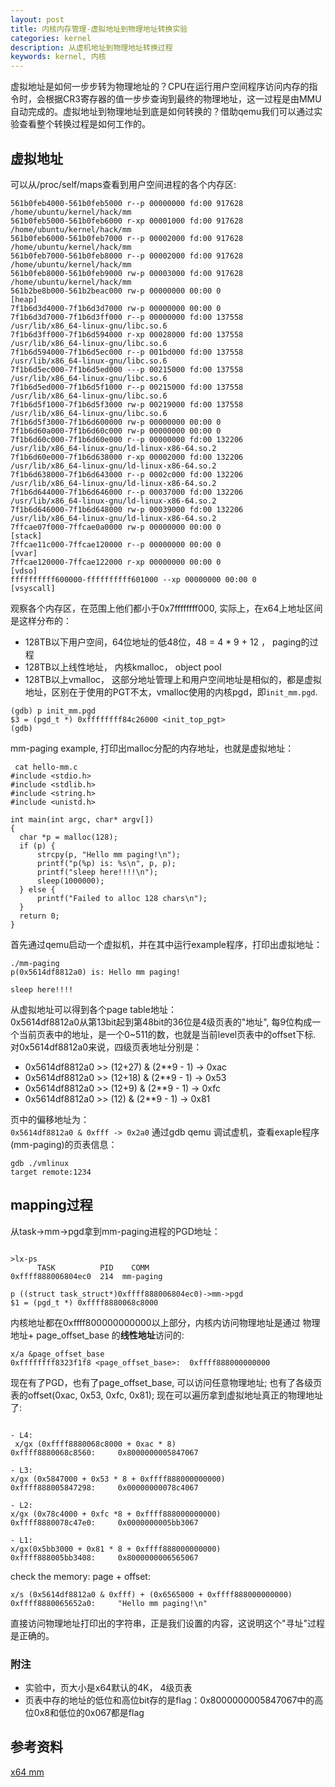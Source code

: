 ```yaml
---
layout: post
title: 内核内存管理-虚拟地址到物理地址转换实验
categories: kernel
description: 从虚机地址到物理地址转换过程
keywords: kernel, 内核
---
```


虚拟地址是如何一步步转为物理地址的？CPU在运行用户空间程序访问内存的指令时，会根据CR3寄存器的值一步步查询到最终的物理地址，这一过程是由MMU自动完成的。虚拟地址到物理地址到底是如何转换的？借助qemu我们可以通过实验查看整个转换过程是如何工作的。  

## 虚拟地址  

可以从/proc/self/maps查看到用户空间进程的各个内存区:  
```
561b0feb4000-561b0feb5000 r--p 00000000 fd:00 917628                     /home/ubuntu/kernel/hack/mm
561b0feb5000-561b0feb6000 r-xp 00001000 fd:00 917628                     /home/ubuntu/kernel/hack/mm
561b0feb6000-561b0feb7000 r--p 00002000 fd:00 917628                     /home/ubuntu/kernel/hack/mm
561b0feb7000-561b0feb8000 r--p 00002000 fd:00 917628                     /home/ubuntu/kernel/hack/mm
561b0feb8000-561b0feb9000 rw-p 00003000 fd:00 917628                     /home/ubuntu/kernel/hack/mm
561b2be8b000-561b2beac000 rw-p 00000000 00:00 0                          [heap]
7f1b6d3d4000-7f1b6d3d7000 rw-p 00000000 00:00 0
7f1b6d3d7000-7f1b6d3ff000 r--p 00000000 fd:00 137558                     /usr/lib/x86_64-linux-gnu/libc.so.6
7f1b6d3ff000-7f1b6d594000 r-xp 00028000 fd:00 137558                     /usr/lib/x86_64-linux-gnu/libc.so.6
7f1b6d594000-7f1b6d5ec000 r--p 001bd000 fd:00 137558                     /usr/lib/x86_64-linux-gnu/libc.so.6
7f1b6d5ec000-7f1b6d5ed000 ---p 00215000 fd:00 137558                     /usr/lib/x86_64-linux-gnu/libc.so.6
7f1b6d5ed000-7f1b6d5f1000 r--p 00215000 fd:00 137558                     /usr/lib/x86_64-linux-gnu/libc.so.6
7f1b6d5f1000-7f1b6d5f3000 rw-p 00219000 fd:00 137558                     /usr/lib/x86_64-linux-gnu/libc.so.6
7f1b6d5f3000-7f1b6d600000 rw-p 00000000 00:00 0
7f1b6d60a000-7f1b6d60c000 rw-p 00000000 00:00 0
7f1b6d60c000-7f1b6d60e000 r--p 00000000 fd:00 132206                     /usr/lib/x86_64-linux-gnu/ld-linux-x86-64.so.2
7f1b6d60e000-7f1b6d638000 r-xp 00002000 fd:00 132206                     /usr/lib/x86_64-linux-gnu/ld-linux-x86-64.so.2
7f1b6d638000-7f1b6d643000 r--p 0002c000 fd:00 132206                     /usr/lib/x86_64-linux-gnu/ld-linux-x86-64.so.2
7f1b6d644000-7f1b6d646000 r--p 00037000 fd:00 132206                     /usr/lib/x86_64-linux-gnu/ld-linux-x86-64.so.2
7f1b6d646000-7f1b6d648000 rw-p 00039000 fd:00 132206                     /usr/lib/x86_64-linux-gnu/ld-linux-x86-64.so.2
7ffcae07f000-7ffcae0a0000 rw-p 00000000 00:00 0                          [stack]
7ffcae11c000-7ffcae120000 r--p 00000000 00:00 0                          [vvar]
7ffcae120000-7ffcae122000 r-xp 00000000 00:00 0                          [vdso]
ffffffffff600000-ffffffffff601000 --xp 00000000 00:00 0                  [vsyscall]
```

观察各个内存区，在范围上他们都小于0x7ffffffff000, 实际上，在x64上地址区间是这样分布的：  
-  128TB以下用户空间，64位地址的低48位，48 = 4 * 9 + 12 ， paging的过程
-  128TB以上线性地址， 内核kmalloc， object pool
-  128TB以上vmalloc， 这部分地址管理上和用户空间地址是相似的，都是虚拟地址，区别在于使用的PGT不太，vmalloc使用的内核pgd，即`init_mm.pgd`.   

```
(gdb) p init_mm.pgd
$3 = (pgd_t *) 0xffffffff84c26000 <init_top_pgt>
(gdb)
```

mm-paging example, 打印出malloc分配的内存地址，也就是虚拟地址：  

```
 cat hello-mm.c
#include <stdio.h>
#include <stdlib.h>
#include <string.h>
#include <unistd.h>

int main(int argc, char* argv[])
{
  char *p = malloc(128);
  if (p) {
      strcpy(p, "Hello mm paging!\n");
      printf("p(%p) is: %s\n", p, p);
      printf("sleep here!!!!\n");
      sleep(1000000);
  } else {
      printf("Failed to alloc 128 chars\n");
  }
  return 0;
}
```   

首先通过qemu启动一个虚拟机，并在其中运行example程序，打印出虚拟地址：  

```
./mm-paging
p(0x5614df8812a0) is: Hello mm paging!

sleep here!!!!
```
从虚拟地址可以得到各个page table地址：  
0x5614df8812a0从第13bit起到第48bit的36位是4级页表的"地址", 每9位构成一个当前页表中的地址，是一个0~511的数，也就是当前level页表中的offset下标. 对0x5614df8812a0来说，四级页表地址分别是：  
- 0x5614df8812a0 >> (12+27) & (2**9 - 1) -> 0xac
- 0x5614df8812a0 >> (12+18) & (2**9 - 1) -> 0x53
- 0x5614df8812a0 >> (12+9)  & (2**9 - 1) -> 0xfc
- 0x5614df8812a0 >> (12)    & (2**9 - 1) -> 0x81
   
页中的偏移地址为：  
`0x5614df8812a0 & 0xfff -> 0x2a0`
通过gdb qemu 调试虚机，查看exaple程序(mm-paging)的页表信息：
```
gdb ./vmlinux
target remote:1234
```

## mapping过程    

从task->mm->pgd拿到mm-paging进程的PGD地址：   
```

>lx-ps
      TASK          PID    COMM
0xffff888006804ec0  214  mm-paging

p ((struct task_struct*)0xffff888006804ec0)->mm->pgd
$1 = (pgd_t *) 0xffff8880068c8000
```

内核地址都在0xffff800000000000以上部分，内核内访问物理地址是通过 物理地址+ page_offset_base 的**线性地址**访问的:    

```
x/a &page_offset_base
0xffffffff8323f1f8 <page_offset_base>:  0xffff888000000000
```

现在有了PGD，也有了page_offset_base, 可以访问任意物理地址; 也有了各级页表的offset(0xac, 0x53, 0xfc, 0x81); 现在可以遍历拿到虚拟地址真正的物理地址了:  

```

- L4:
 x/gx (0xffff8880068c8000 + 0xac * 8)
0xffff8880068c8560:     0x8000000005847067

- L3:
x/gx (0x5847000 + 0x53 * 8 + 0xffff888000000000)
0xffff888005847298:     0x00000000078c4067

- L2:
x/gx (0x78c4000 + 0xfc *8 + 0xffff888000000000)
0xffff8880078c47e0:     0x0000000005bb3067

- L1:
x/gx(0x5bb3000 + 0x81 * 8 + 0xffff888000000000)
0xffff888005bb3408:     0x8000000006565067
```

check the memory: page + offset:  

```
x/s (0x5614df8812a0 & 0xfff) + (0x6565000 + 0xffff888000000000)
0xffff8880065652a0:     "Hello mm paging!\n"
```

直接访问物理地址打印出的字符串，正是我们设置的内容，这说明这个"寻址"过程是正确的。   
 
### 附注  

- 实验中，页大小是x64默认的4K， 4级页表
- 页表中存的地址的低位和高位bit存的是flag：0x8000000005847067中的高位0x8和低位的0x067都是flag  

## 参考资料  
[x64 mm](https://github.com/torvalds/linux/blob/master/Documentation/arch/x86/x86_64/mm.rst)   
